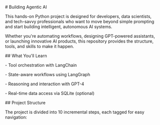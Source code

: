 \# Building Agentic AI



This hands-on Python project is designed for developers, data scientists, and tech-savvy professionals who want to move beyond simple prompting and start building intelligent, autonomous AI systems.



Whether you're automating workflows, designing GPT-powered assistants, or launching innovative AI products, this repository provides the structure, tools, and skills to make it happen.



\## What You'll Learn



\- Tool orchestration with LangChain  

\- State-aware workflows using LangGraph  

\- Reasoning and interaction with GPT-4  

\- Real-time data access via SQLite (optional)



\## Project Structure



The project is divided into 10 incremental steps, each tagged for easy navigation:





